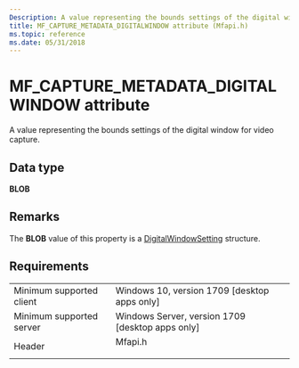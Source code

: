 ```yaml
---
Description: A value representing the bounds settings of the digital window for video capture.
title: MF_CAPTURE_METADATA_DIGITALWINDOW attribute (Mfapi.h)
ms.topic: reference
ms.date: 05/31/2018
---
```


# MF\_CAPTURE\_METADATA\_DIGITALWINDOW attribute

A value representing the bounds settings of the digital window for video capture.

## Data type

**BLOB**

## Remarks

The **BLOB** value of this property is a [DigitalWindowSetting](/windows/win32/api/mfapi/ns-mfapi-digitalwindowsetting) structure.

## Requirements



|                                     |                                                                                    |
|-------------------------------------|------------------------------------------------------------------------------------|
| Minimum supported client<br/> | Windows 10, version 1709 \[desktop apps only\]<br/>                          |
| Minimum supported server<br/> | Windows Server, version 1709 \[desktop apps only\]<br/>                      |
| Header<br/>                   | <dl> <dt>Mfapi.h</dt> </dl> |



 

 




